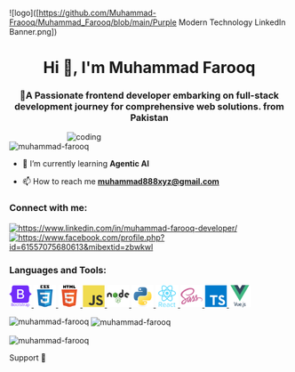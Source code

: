![logo]([https://github.com/Muhammad-Fraooq/Muhammad_Farooq/blob/main/Purple Modern Technology LinkedIn Banner.png])
<h1 align="center">Hi 👋, I'm Muhammad Farooq</h1>
<h3 align="center">🌟A Passionate frontend developer embarking on full-stack development journey for comprehensive web solutions. from Pakistan</h3>

<img align="right" src="https://media0.giphy.com/media/PI3QGKFN6XZUCMMqJm/giphy.gif?cid=6c09b952x4bh27jz5nr7eght1a63gqbfndvtyt20izn4px71&ep=v1_internal_gif_by_id&rid=giphy.gif&ct=g" width="400" alt="coding">

<p align="left"> <img src="https://komarev.com/ghpvc/?username=muhammad-farooq&label=Profile%20views&color=0e75b6&style=flat" alt="muhammad-farooq" /> </p>

- 🌱 I’m currently learning **Agentic AI**

- 📫 How to reach me **muhammad888xyz@gmail.com**

<h3 align="left">Connect with me:</h3>
<p align="left">
<a href="https://linkedin.com/in/https://www.linkedin.com/in/muhammad-farooq-developer/" target="blank"><img align="center" src="https://raw.githubusercontent.com/rahuldkjain/github-profile-readme-generator/master/src/images/icons/Social/linked-in-alt.svg" alt="https://www.linkedin.com/in/muhammad-farooq-developer/" height="30" width="40" /></a>
<a href="https://fb.com/https://www.facebook.com/profile.php?id=61557075680613&mibextid=zbwkwl" target="blank"><img align="center" src="https://raw.githubusercontent.com/rahuldkjain/github-profile-readme-generator/master/src/images/icons/Social/facebook.svg" alt="https://www.facebook.com/profile.php?id=61557075680613&mibextid=zbwkwl" height="30" width="40" /></a>
</p>

<h3 align="left">Languages and Tools:</h3>
<p align="left"> <a href="https://getbootstrap.com" target="_blank" rel="noreferrer"> <img
    src="https://raw.githubusercontent.com/devicons/devicon/master/icons/bootstrap/bootstrap-plain-wordmark.svg"
    alt="bootstrap" width="40" height="40" /> </a> <a href="https://www.w3schools.com/css/" target="_blank"
rel="noreferrer"> <img
    src="https://raw.githubusercontent.com/devicons/devicon/master/icons/css3/css3-original-wordmark.svg"
    alt="css3" width="40" height="40" /> </a> <a href="https://www.w3.org/html/" target="_blank"
rel="noreferrer"> <img
    src="https://raw.githubusercontent.com/devicons/devicon/master/icons/html5/html5-original-wordmark.svg"
    alt="html5" width="40" height="40" /> </a> <a
href="https://developer.mozilla.org/en-US/docs/Web/JavaScript" target="_blank" rel="noreferrer"> <img
    src="https://raw.githubusercontent.com/devicons/devicon/master/icons/javascript/javascript-original.svg"
    alt="javascript" width="40" height="40" /> </a> <a href="https://nodejs.org" target="_blank"
rel="noreferrer"> <img
    src="https://raw.githubusercontent.com/devicons/devicon/master/icons/nodejs/nodejs-original-wordmark.svg"
    alt="nodejs" width="40" height="40" /> </a> <a href="https://www.python.org" target="_blank"
rel="noreferrer"> <img
    src="https://raw.githubusercontent.com/devicons/devicon/master/icons/python/python-original.svg"
    alt="python" width="40" height="40" /> </a> <a href="https://reactjs.org/" target="_blank"
rel="noreferrer"> <img
    src="https://raw.githubusercontent.com/devicons/devicon/master/icons/react/react-original-wordmark.svg"
    alt="react" width="40" height="40" /> </a> <a href="https://sass-lang.com" target="_blank"
rel="noreferrer"> <img
    src="https://raw.githubusercontent.com/devicons/devicon/master/icons/sass/sass-original.svg" alt="sass"
    width="40" height="40" /> </a> <a href="https://www.typescriptlang.org/" target="_blank"
rel="noreferrer"> <img
    src="https://raw.githubusercontent.com/devicons/devicon/master/icons/typescript/typescript-original.svg"
    alt="typescript" width="40" height="40" /> </a> <a href="https://vuejs.org/" target="_blank"
rel="noreferrer"> <img
    src="https://raw.githubusercontent.com/devicons/devicon/master/icons/vuejs/vuejs-original-wordmark.svg"
    alt="vuejs" width="40" height="40" /> </a> </p>

<p><img align="left"
src="https://github-readme-stats.vercel.app/api/top-langs?username=muhammad-farooq&show_icons=true&locale=en&layout=compact"
alt="muhammad-farooq" /></p>

<p>&nbsp;<img align="center"
src="https://github-readme-stats.vercel.app/api?username=muhammad-farooq&show_icons=true&locale=en"
alt="muhammad-farooq" /></p>

<p><img align="center" src="https://github-readme-streak-stats.herokuapp.com/?user=muhammad-farooq&"
alt="muhammad-farooq" /></p>

Support 🙏
